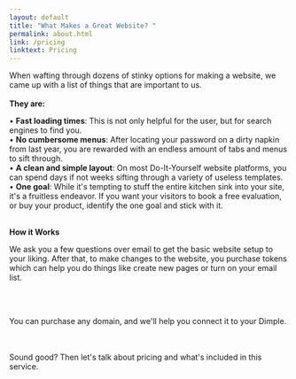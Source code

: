 ```yaml
---
layout: default
title: "What Makes a Great Website? " 
permalink: about.html
link: /pricing
linktext: Pricing
---
```


When wafting through dozens of stinky options for making a website, we came up with a list of things that are important to us. <br /><br /> <b>They are:</b> <br />

<span class="f5">• **Fast loading times**: This is not only helpful for the user, but for search engines to find you. <br />
• **No cumbersome menus**: After locating your password on a dirty napkin from last year, you are rewarded with an endless amount of tabs and menus to sift through. <br />
• **A clean and simple layout**: On most Do-It-Yourself website platforms, you can spend days if not weeks sifting through a variety of useless templates.  <br />
• **One goal**: While it's tempting to stuff the entire kitchen sink into your site, it's a fruitless endeavor. If you want your visitors to book a free evaluation, or buy your product, identify the one goal and stick with it.
<br /><br />
</span>

<b>How it Works </b> <br />

We ask you a few questions over email to get the basic website setup to your liking. After that, to make changes to the website, you purchase tokens which can help you do things like create new pages or turn on your email list.

<br/> <br />

You can purchase any domain, and we'll help you connect it to your Dimple. 

<br /><br />
Sound good? Then let's talk about pricing and what's included in this service. 
